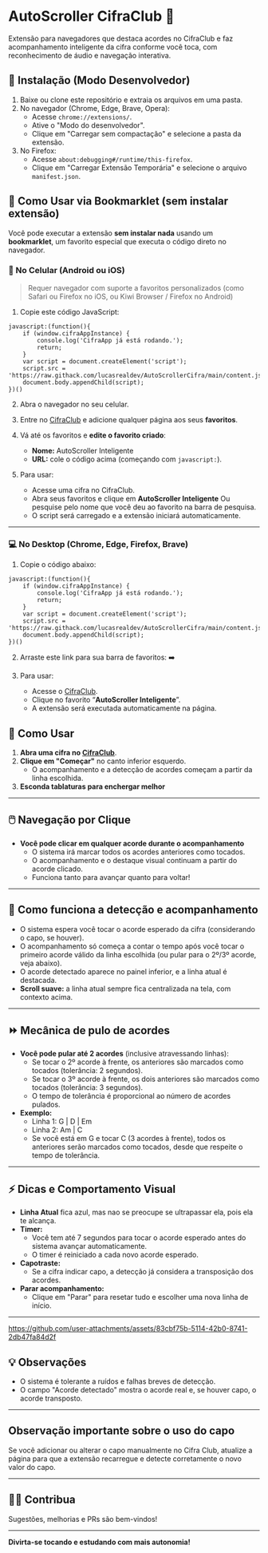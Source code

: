 # AutoScroller CifraClub 🎸

Extensão para navegadores que destaca acordes no CifraClub e faz acompanhamento inteligente da cifra conforme você toca, com reconhecimento de áudio e navegação interativa.

## 🚀 Instalação (Modo Desenvolvedor)

1. Baixe ou clone este repositório e extraia os arquivos em uma pasta.
2. No navegador (Chrome, Edge, Brave, Opera):
   - Acesse `chrome://extensions/`.
   - Ative o "Modo do desenvolvedor".
   - Clique em "Carregar sem compactação" e selecione a pasta da extensão.
3. No Firefox:
   - Acesse `about:debugging#/runtime/this-firefox`.
   - Clique em "Carregar Extensão Temporária" e selecione o arquivo `manifest.json`.


## 🔖 Como Usar via Bookmarklet (sem instalar extensão)

Você pode executar a extensão **sem instalar nada** usando um **bookmarklet**, um favorito especial que executa o código direto no navegador.

### 📱 No Celular (Android ou iOS)

> Requer navegador com suporte a favoritos personalizados (como Safari ou Firefox no iOS, ou Kiwi Browser / Firefox no Android)

1. Copie este código JavaScript:

```
javascript:(function(){
    if (window.cifraAppInstance) {
        console.log('CifraApp já está rodando.');
        return;
    }
    var script = document.createElement('script');
    script.src = 'https://raw.githack.com/lucasrealdev/AutoScrollerCifra/main/content.js';
    document.body.appendChild(script);
})()
```

2. Abra o navegador no seu celular.
3. Entre no [CifraClub](https://www.cifraclub.com.br/) e adicione qualquer página aos seus **favoritos**.
4. Vá até os favoritos e **edite o favorito criado**:

   * **Nome:** AutoScroller Inteligente
   * **URL:** cole o código acima (começando com `javascript:`).
5. Para usar:

   * Acesse uma cifra no CifraClub.
   * Abra seus favoritos e clique em **AutoScroller Inteligente** Ou pesquise pelo nome que você deu ao favorito na barra de pesquisa.
   * O script será carregado e a extensão iniciará automaticamente.

---

### 💻 No Desktop (Chrome, Edge, Firefox, Brave)

1. Copie o código abaixo:

```
javascript:(function(){
    if (window.cifraAppInstance) {
        console.log('CifraApp já está rodando.');
        return;
    }
    var script = document.createElement('script');
    script.src = 'https://raw.githack.com/lucasrealdev/AutoScrollerCifra/main/content.js';
    document.body.appendChild(script);
})()
```

2. Arraste este link para sua barra de favoritos: ➡️

3. Para usar:

   * Acesse o [CifraClub](https://www.cifraclub.com.br/).
   * Clique no favorito “**AutoScroller Inteligente**”.
   * A extensão será executada automaticamente na página.

## 🎯 Como Usar

1. **Abra uma cifra no [CifraClub](https://www.cifraclub.com.br/)**.
2. **Clique em "Começar"** no canto inferior esquerdo.
   - O acompanhamento e a detecção de acordes começam a partir da linha escolhida.
3. **Esconda tablaturas para enchergar melhor**

---

## 🖱️ Navegação por Clique

- **Você pode clicar em qualquer acorde durante o acompanhamento**
  - O sistema irá marcar todos os acordes anteriores como tocados.
  - O acompanhamento e o destaque visual continuam a partir do acorde clicado.
  - Funciona tanto para avançar quanto para voltar!

---

## 🎵 Como funciona a detecção e acompanhamento

- O sistema espera você tocar o acorde esperado da cifra (considerando o capo, se houver).
- O acompanhamento só começa a contar o tempo após você tocar o primeiro acorde válido da linha escolhida (ou pular para o 2º/3º acorde, veja abaixo).
- O acorde detectado aparece no painel inferior, e a linha atual é destacada.
- **Scroll suave:** a linha atual sempre fica centralizada na tela, com contexto acima.

---

## ⏩ Mecânica de pulo de acordes

- **Você pode pular até 2 acordes** (inclusive atravessando linhas):
  - Se tocar o 2º acorde à frente, os anteriores são marcados como tocados (tolerância: 2 segundos).
  - Se tocar o 3º acorde à frente, os dois anteriores são marcados como tocados (tolerância: 3 segundos).
  - O tempo de tolerância é proporcional ao número de acordes pulados.
- **Exemplo:**
  - Linha 1: G | D | Em
  - Linha 2: Am | C
  - Se você está em G e tocar C (3 acordes à frente), todos os anteriores serão marcados como tocados, desde que respeite o tempo de tolerância.

---

## ⚡ Dicas e Comportamento Visual

- **Linha Atual** fica azul, mas nao se preocupe se ultrapassar ela, pois ela te alcança.
- **Timer:**
  - Você tem até 7 segundos para tocar o acorde esperado antes do sistema avançar automaticamente.
  - O timer é reiniciado a cada novo acorde esperado.
- **Capotraste:**
  - Se a cifra indicar capo, a detecção já considera a transposição dos acordes.
- **Parar acompanhamento:**
  - Clique em "Parar" para resetar tudo e escolher uma nova linha de início.

---


https://github.com/user-attachments/assets/83cbf75b-5114-42b0-8741-2db47fa84d2f


## 💡 Observações

- O sistema é tolerante a ruídos e falhas breves de detecção.
- O campo "Acorde detectado" mostra o acorde real e, se houver capo, o acorde transposto.

---

## Observação importante sobre o uso do capo

Se você adicionar ou alterar o capo manualmente no Cifra Club, atualize a página para que a extensão recarregue e detecte corretamente o novo valor do capo.

---

## 👨‍💻 Contribua

Sugestões, melhorias e PRs são bem-vindos!

---

**Divirta-se tocando e estudando com mais autonomia!**
